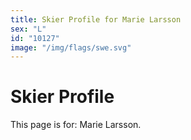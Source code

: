 ```yaml
---
title: Skier Profile for Marie Larsson
sex: "L"
id: "10127"
image: "/img/flags/swe.svg" 
---
```


# Skier Profile

This page is for: Marie Larsson.
    